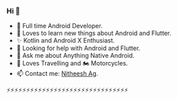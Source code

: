 ### Hi 👋


- 🔭 Full time Android Developer.
- 🌱 Loves to learn new things about Android and Flutter.
- ✨ Kotlin and Android X Enthusiast.
- 🤔 Looking for help with Android and Flutter.
- 💬 Ask me about Anything Native Android.
- 🌄 Loves Travelling and 🏍️ Motorcycles.
- 📫 Contact me: [Nitheesh Ag](https://imnstudios.com/#/nitheeshag).
 
 ⚡⚡⚡⚡⚡⚡⚡⚡⚡⚡⚡⚡⚡⚡⚡⚡⚡⚡⚡⚡⚡⚡⚡⚡⚡⚡⚡⚡⚡⚡⚡
